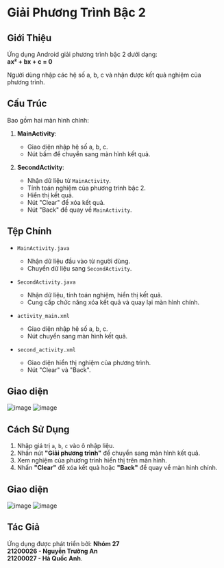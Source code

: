 # Giải Phương Trình Bậc 2

## Giới Thiệu
Ứng dụng Android giải phương trình bậc 2 dưới dạng:  
**ax² + bx + c = 0**  

Người dùng nhập các hệ số a, b, c và nhận được kết quả nghiệm của phương trình.

## Cấu Trúc
Bao gồm hai màn hình chính:  

1. **MainActivity**:  
   - Giao diện nhập hệ số a, b, c.  
   - Nút bấm để chuyển sang màn hình kết quả.  

2. **SecondActivity**:  
   - Nhận dữ liệu từ `MainActivity`.  
   - Tính toán nghiệm của phương trình bậc 2.  
   - Hiển thị kết quả.  
   - Nút "Clear" để xóa kết quả.  
   - Nút "Back" để quay về `MainActivity`.

## Tệp Chính
- `MainActivity.java`  
  - Nhận dữ liệu đầu vào từ người dùng.  
  - Chuyển dữ liệu sang `SecondActivity`.  

- `SecondActivity.java`  
  - Nhận dữ liệu, tính toán nghiệm, hiển thị kết quả.  
  - Cung cấp chức năng xóa kết quả và quay lại màn hình chính.  

- `activity_main.xml`  
  - Giao diện nhập hệ số a, b, c.  
  - Nút chuyển sang màn hình kết quả.  

- `second_activity.xml`  
  - Giao diện hiển thị nghiệm của phương trình.  
  - Nút "Clear" và "Back".
## Giao diện
![image](https://github.com/user-attachments/assets/e2c6060b-3045-495a-ae4d-e3faf5502d5e)  ![image](https://github.com/user-attachments/assets/49af3b91-7843-4b3b-af8b-18af08bffd99)
<br>
## Cách Sử Dụng
1. Nhập giá trị `a`, `b`, `c` vào ô nhập liệu.  
2. Nhấn nút **"Giải phương trình"** để chuyển sang màn hình kết quả.  
3. Xem nghiệm của phương trình hiển thị trên màn hình.  
4. Nhấn **"Clear"** để xóa kết quả hoặc **"Back"** để quay về màn hình chính.
## Giao diện
![image](https://github.com/user-attachments/assets/a16ebe48-7ae9-4b5c-83ca-c45557b0d7b9)  ![image](https://github.com/user-attachments/assets/2724b8ff-fad6-436c-b326-3db8cbcd5a03)
<br>
## Tác Giả
Ứng dụng được phát triển bởi:
**Nhóm 27**
<br>
**21200026 - Nguyễn Trường An**
<br>
**21200027 - Hà Quốc Anh**.  
